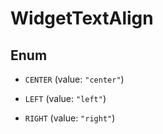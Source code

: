 

# WidgetTextAlign

## Enum


* `CENTER` (value: `"center"`)

* `LEFT` (value: `"left"`)

* `RIGHT` (value: `"right"`)



